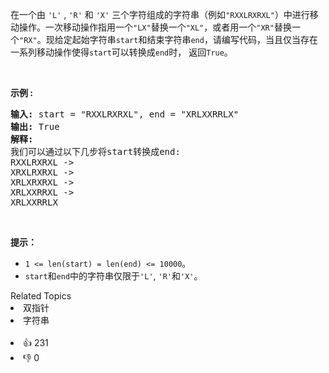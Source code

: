 <p>在一个由 <code>'L'</code> , <code>'R'</code> 和 <code>'X'</code> 三个字符组成的字符串（例如<code>"RXXLRXRXL"</code>）中进行移动操作。一次移动操作指用一个<code>"LX"</code>替换一个<code>"XL"</code>，或者用一个<code>"XR"</code>替换一个<code>"RX"</code>。现给定起始字符串<code>start</code>和结束字符串<code>end</code>，请编写代码，当且仅当存在一系列移动操作使得<code>start</code>可以转换成<code>end</code>时， 返回<code>True</code>。</p>

<p>&nbsp;</p>

<p><strong>示例 :</strong></p>

<pre><strong>输入:</strong> start = "RXXLRXRXL", end = "XRLXXRRLX"
<strong>输出:</strong> True
<strong>解释:</strong>
我们可以通过以下几步将start转换成end:
RXXLRXRXL -&gt;
XRXLRXRXL -&gt;
XRLXRXRXL -&gt;
XRLXXRRXL -&gt;
XRLXXRRLX
</pre>

<p>&nbsp;</p>

<p><strong>提示：</strong></p>

<ul> 
 <li><code>1 &lt;= len(start) = len(end) &lt;= 10000</code>。</li> 
 <li><code>start</code>和<code>end</code>中的字符串仅限于<code>'L'</code>, <code>'R'</code>和<code>'X'</code>。</li> 
</ul>

<div><div>Related Topics</div><div><li>双指针</li><li>字符串</li></div></div><br><div><li>👍 231</li><li>👎 0</li></div>